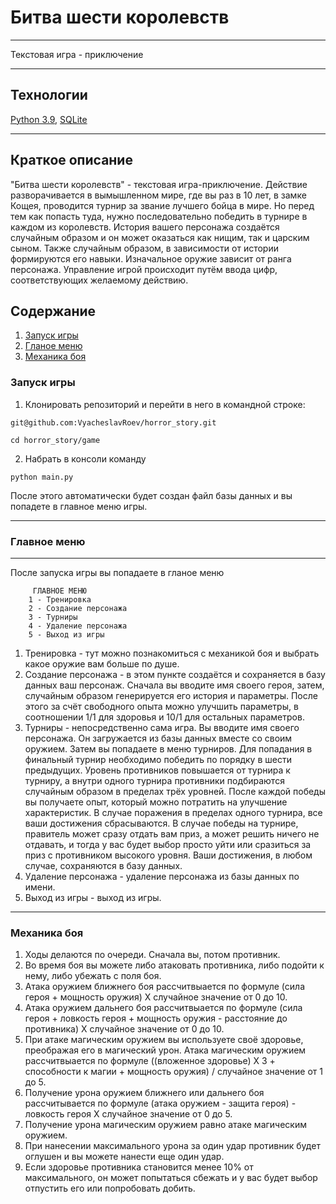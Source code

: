 # Битва шести королевств
____
Текстовая игра - приключение
____
## Технологии
[Python 3.9](https://www.python.org/downloads/release/python-390/), [SQLite](https://www3.sqlite.org/index.html)
____
## Краткое описание

"Битва шести королевств" - текстовая игра-приключение. Действие разворачивается в вымышленном мире, где вы раз 
в 10 лет, в замке Кощея, проводится турнир за звание лучшего бойца в мире. Но перед тем как попасть туда, нужно 
последовательно победить в турнире в каждом из королевств. История вашего персонажа создаётся случайным образом 
и он может оказаться как нищим, так и царским сыном. Также случайным образом, в зависимости от истории формируются 
его навыки. Изначальное оружие зависит от ранга персонажа. Управление игрой происходит путём ввода цифр, соответствующих 
желаемому действию.

## Содержание
1. [Запуск игры](#установка)
2. [Гланое меню](#меню)
2. [Механика боя](#механика)

<a name="установка"></a>

### Запуск игры
1. Клонировать репозиторий и перейти в него в командной строке:

```
git@github.com:VyacheslavRoev/horror_story.git
```

```
cd horror_story/game
```
2. Набрать в консоли команду
```
python main.py
```
После этого автоматически будет создан файл базы данных и вы попадете в главное меню игры.
____
<a name="меню"></a>

### Главное меню
____
После запуска игры вы попадаете в гланое меню

```
     ГЛАВНОЕ МЕНЮ
    1 - Тренировка
    2 - Создание персонажа
    3 - Турниры
    4 - Удаление персонажа
    5 - Выход из игры
```

1. Тренировка - тут можно познакомиться с механикой боя и выбрать какое оружие вам больше по душе.
2. Создание персонажа - в этом пункте создаётся и сохраняется в базу данных ваш персонаж. Сначала вы 
вводите имя своего героя, затем, случайным образом генерируется его история и параметры. После этого 
за счёт свободного опыта можно улучшить параметры, в соотношении 1/1 для здоровья и 10/1 для остальных 
параметров.
3. Турниры - непосредственно сама игра. Вы вводите имя своего персонажа. Он загружается из базы данных 
вместе со своим оружием. Затем вы попадаете в меню турниров. Для попадания в финальный турнир необходимо 
победить по порядку в шести предыдущих. Уровень противников повышается от турнира к турниру, а внутри одного 
турнира противники подбираются случайным образом в пределах трёх уровней. После каждой победы вы получаете 
опыт, который можно потратить на улучшение характеристик. В случае поражения в пределах одного турнира, 
все ваши достижения сбрасываются. В случае победы на турнире, правитель может сразу отдать вам приз, а 
может решить ничего не отдавать, и тогда у вас будет выбор просто уйти или сразиться за приз с противником 
высокого уровня. Ваши достижения, в любом случае, сохраняются в базу данных.
4. Удаление персонажа - удаление персонажа из базы данных по имени.
5. Выход из игры - выход из игры.
____
<a name="механика"></a>

### Механика боя

1. Ходы делаются по очереди. Сначала вы, потом противник.
2. Во время боя вы можете либо атаковать противника, либо подойти к нему, либо убежать с поля боя.
3. Атака оружием ближнего боя рассчитвыается по формуле (сила героя + мощность оружия) Х случайное значение от 0 до 10.
4. Атака оружием дальнего боя рассчитвыается по формуле (сила героя + ловкость героя + мощность оружия - расстояние до противника) Х случайное значение от 0 до 10.
5. При атаке магическим оружием вы используете своё здоровье, преображая его в магический урон. Атака магическим оружием рассчитвыается по формуле 
((вложенное здоровье) Х 3 + способности к магии + мощность оружия) / случайное значение от 1 до 5.
6. Получение урона оружием ближнего или дальнего боя рассчитывается по формуле (атака оружием - защита героя) - ловкость героя Х случайное 
значение от 0 до 5.
7. Получение урона магическим оружием равно атаке магическим оружием.
8. При нанесении максимального урона за один удар противник будет оглушен и вы можете нанести еще один удар.
9. Если здоровье противника становится менее 10% от максимального, он может попытаться сбежать и у вас будет 
выбор отпустить его или попробовать добить.
